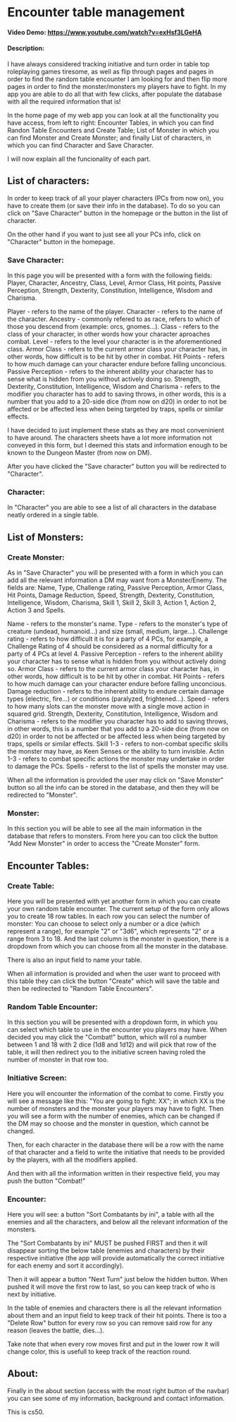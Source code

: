 # Encounter table management
#### Video Demo: <https://www.youtube.com/watch?v=exHsf3LGeHA>
#### Description:

I have always considered tracking initiative and turn order in table top roleplaying games tiresome, as well as flip through pages and pages in order to find the random table encounter I am looking for and then flip more pages in order to find the monster/monsters my players have to fight. In my app you are able to do all that with few clicks, after populate the database with all the required information that is!

In the home page of my web app you can look at all the functionality you have access, from left to right: Encounter Tables, in which you can find Randon Table Encounters and Create Table; List of Monster in which you can find Monster and Create Monster; and finally List of characters, in which you can find Character and Save Character.

I will now explain all the funcionality of each part.


## List of characters:

In order to keep track of all your player characters (PCs from now on), you have to create them (or save their info in the database). To do so you can click on "Save Character" button in the homepage or the button in the list of character.

On the other hand if you want to just see all your PCs info, click on "Character" button in the homepage.

### Save Character:

In this page you will be presented with a form with the following fields: Player, Character, Ancestry, Class, Level, Armor Class, Hit points, Passive Perception, Strength, Dexterity, Constitution, Intelligence, Wisdom and Charisma.

Player - refers to the name of the player.
Character - refers to the name of the character.
Ancestry - commonly refered to as race, refers to which of those you descend from (example: orcs, gnomes...).
Class - refers to the class of your character, in other words how your character aproaches combat.
Level - refers to the level your character is in the aforementioned class.
Armor Class - refers to the current armor class your character has, in other words, how difficult is to be hit by other in combat.
Hit Points - refers to how much damage can your character endure before falling unconcious.
Passive Perception - refers to the inherent ability your character has to sense what is hidden from you without actively doing so.
Strength, Dexterity, Constitution, Intelligence, Wisdom and Charisma - refers to the modifier you character has to add to saving throws, in other words, this is a number that you add to a 20-side dice (from now on d20) in order to not be affected or be affected less when being targeted by traps, spells or similar effects.

I have decided to just implement these stats as they are most conveninient to have around. The characters sheets have a lot more information not conveyed in this form, but I deemed this stats and information enough to be known to the Dungeon Master (from now on DM).

After you have clicked the "Save character" button you will be redirected to "Character".

### Character:

In "Character" you are able to see a list of all characters in the database neatly ordered in a single table.


## List of Monsters:

### Create Monster:

As in "Save Character" you will be presented with a form in which you can add all the relevant information a DM may want from a Monster/Enemy. The fields are: Name, Type, Challenge rating, Passive Perception, Armor Class, Hit Points, Damage Reduction, Speed, Strength, Dexterity, Constitution, Intelligence, Wisdom, Charisma, Skill 1, Skill 2, Skill 3, Action 1, Action 2, Action 3 and Spells.

Name - refers to the monster's name.
Type - refers to the monster's type of creature (undead, humanoid...) and size (small, medium, large...).
Challenge rating - refers to how difficult it is for a party of 4 PCs, for example, a Challenge Rating of 4 should be considered as a normal difficulty for a party of 4 PCs at level 4.
Passive Perception - refers to the inherent ability your character has to sense what is hidden from you without actively doing so.
Armor Class - refers to the current armor class your character has, in other words, how difficult is to be hit by other in combat.
Hit Points - refers to how much damage can your character endure before falling unconcious.
Damage reduction - refers to the inherent ability to endure certain damage types (electric, fire...) or conditions (paralyzed, frightened...).
Speed - refers to how many slots can the monster move with a single move action in squared grid.
Strength, Dexterity, Constitution, Intelligence, Wisdom and Charisma - refers to the modifier you character has to add to saving throws, in other words, this is a number that you add to a 20-side dice (from now on d20) in order to not be affected or be affected less when being targeted by traps, spells or similar effects.
Skill 1-3 - refers to non-combat specific skills the monster may have, as Keen Senses or the ability to turn invisible.
Actin 1-3 - refers to combat specific actions the monster may undertake in order to damage the PCs.
Spells - referst to the list of spells the monster may use.

When all the information is provided the user may click on "Save Monster" button so all the info can be stored in the database, and then they will be redirected to "Monster".

### Monster:

In this section you will be able to see all the main information in the database that refers to monsters. From here you can too click the button "Add New Monster" in order to access the "Create Monster" form.


## Encounter Tables:

### Create Table:

Here you will be presented with yet another form in which you can create your own random table encounter. The current setup of the form only allows you to create 18 row tables. In each row you can select the number of monster: You can choose to select only a number or a dice (which represent a range), for example "2" or "3d6", which represents "2" or a range from 3 to 18. And the last column is the monster in question, there is a dropdown from which you can choose from all the monster in the database.

There is also an input field to name your table.

When all information is provided and when the user want to proceed with this table they can click the button "Create" which will save the table and then be redirected to "Random Table Encounters".

### Random Table Encounter:

In this section you will be presented with a dropdown form, in which you can select which table to use in the encounter you players may have. When decided you may click the "Combat!" button, which will rol a number between 1 and 18 with 2 dice (1d8 and 1d12) and will pick that row of the table, it will then redirect you to the initiative screen having roled the number of monster in that row too.

### Initiative Screen:

Here you will encounter the information of the combat to come. Firstly you will see a message like this: "You are going to fight: XX"; in which XX is the number of monsters and the monster your players may have to fight.
Then you will see a form with the number of enemies, which can be changed if the DM may so choose and the monster in question, which cannot be changed.

Then, for each character in the database there will be a row with the name of that character and a field to write the initiative that needs to be provided by the players, with all the modifiers applied.

And then with all the information written in their respective field, you may push the button "Combat!"

### Encounter:

Here you will see: a button "Sort Combatants by ini", a table with all the enemies and all the characters, and below all the relevant information of the monsters.

The "Sort Combatants by ini" MUST be pushed FIRST and then it will disappear sorting the below table (enemies and characters) by their respective initiative (the app will provide automatically the correct initiative for each enemy and sort it accordingly).

Then it will appear a button "Next Turn" just below the hidden button. When pushed it will move the first row to last, so you can keep track of who is next by initiative.

In the table of enemies and characters there is all the relevant information about them and an input field to keep track of their hit points. There is too a "Delete Row" button for every row so you can remove said row for any reason (leaves the battle, dies...).

Take note that when every row moves first and put in the lower row it will change color, this is usefull to keep track of the reaction round.


## About:

Finally in the about section (access with the most right button of the navbar) you can see some of my information, background and contact information.

This is cs50.
